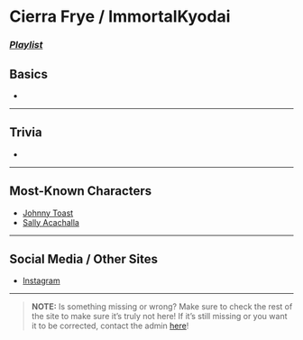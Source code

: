 # Cierra Frye / ImmortalKyodai
### [*Playlist*](https://www.youtube.com/playlist?list=PLwlijWXtmIKiReI9-gYwSiZPgcMnf8cQUm)

## Basics
- 

----

## Trivia
- 

----

## Most-Known Characters
- [Johnny Toast](5.Characters/Johnny_Toast.html)
- [Sally Acachalla](5.Characters/Sally_Acachalla.html)

----

## Social Media / Other Sites
- [Instagram](https://instagram.com/vt_immortal?igshid=146748sk76rfj)

----

> **NOTE:** Is something missing or wrong? Make sure to check the rest of the site to make sure it’s truly not here! If it’s still missing or you want it to be corrected, contact the admin [here](.chapter_2.html)!